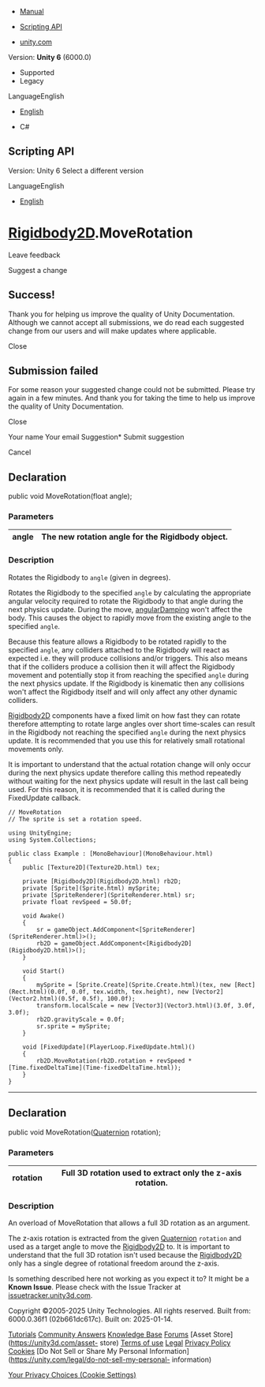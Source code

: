 [ ]()

  * [Manual](../Manual/index.html)
  * [Scripting API](../ScriptReference/index.html)

  * [unity.com](https://unity.com/)

Version: **Unity 6** (6000.0)

  * Supported
  * Legacy

LanguageEnglish

  * [English]()

  * C#

[ ](https://docs.unity3d.com)

## Scripting API

Version: Unity 6 Select a different version

LanguageEnglish

  * [English]()

#  [Rigidbody2D](Rigidbody2D.html).MoveRotation

Leave feedback

Suggest a change

## Success!

Thank you for helping us improve the quality of Unity Documentation. Although
we cannot accept all submissions, we do read each suggested change from our
users and will make updates where applicable.

Close

## Submission failed

For some reason your suggested change could not be submitted. Please <a>try
again</a> in a few minutes. And thank you for taking the time to help us
improve the quality of Unity Documentation.

Close

Your name Your email Suggestion* Submit suggestion

Cancel

[ ]()

## Declaration

public void MoveRotation(float angle);

### Parameters

angle | The new rotation angle for the Rigidbody object.  
---|---  
  
### Description

Rotates the Rigidbody to `angle` (given in degrees).

Rotates the Rigidbody to the specified `angle` by calculating the appropriate
angular velocity required to rotate the Rigidbody to that angle during the
next physics update. During the move,
[angularDamping](Rigidbody2D-angularDamping.html) won't affect the body. This
causes the object to rapidly move from the existing angle to the specified
`angle`.  
  
Because this feature allows a Rigidbody to be rotated rapidly to the specified
`angle`, any colliders attached to the Rigidbody will react as expected i.e.
they will produce collisions and/or triggers. This also means that if the
colliders produce a collision then it will affect the Rigidbody movement and
potentially stop it from reaching the specified `angle` during the next
physics update. If the Rigidbody is kinematic then any collisions won't affect
the Rigidbody itself and will only affect any other dynamic colliders.  
  
[Rigidbody2D](Rigidbody2D.html) components have a fixed limit on how fast they
can rotate therefore attempting to rotate large angles over short time-scales
can result in the Rigidbody not reaching the specified `angle` during the next
physics update. It is recommended that you use this for relatively small
rotational movements only.  
  
It is important to understand that the actual rotation change will only occur
during the next physics update therefore calling this method repeatedly
without waiting for the next physics update will result in the last call being
used. For this reason, it is recommended that it is called during the
FixedUpdate callback.

    
    
    // MoveRotation
    // The sprite is set a rotation speed.  
      
    using UnityEngine;
    using System.Collections;  
      
    public class Example : [MonoBehaviour](MonoBehaviour.html)
    {
        public [Texture2D](Texture2D.html) tex;  
      
        private [Rigidbody2D](Rigidbody2D.html) rb2D;
        private [Sprite](Sprite.html) mySprite;
        private [SpriteRenderer](SpriteRenderer.html) sr;
        private float revSpeed = 50.0f;  
      
        void Awake()
        {
            sr = gameObject.AddComponent<[SpriteRenderer](SpriteRenderer.html)>();
            rb2D = gameObject.AddComponent<[Rigidbody2D](Rigidbody2D.html)>();
        }  
      
        void Start()
        {
            mySprite = [Sprite.Create](Sprite.Create.html)(tex, new [Rect](Rect.html)(0.0f, 0.0f, tex.width, tex.height), new [Vector2](Vector2.html)(0.5f, 0.5f), 100.0f);
            transform.localScale = new [Vector3](Vector3.html)(3.0f, 3.0f, 3.0f);
            rb2D.gravityScale = 0.0f;
            sr.sprite = mySprite;
        }  
      
        void [FixedUpdate](PlayerLoop.FixedUpdate.html)()
        {
            rb2D.MoveRotation(rb2D.rotation + revSpeed * [Time.fixedDeltaTime](Time-fixedDeltaTime.html));
        }
    }
    

* * *

## Declaration

public void MoveRotation([Quaternion](Quaternion.html) rotation);

### Parameters

rotation | Full 3D rotation used to extract only the z-axis rotation.  
---|---  
  
### Description

An overload of MoveRotation that allows a full 3D rotation as an argument.

The z-axis rotation is extracted from the given [Quaternion](Quaternion.html)
`rotation` and used as a target angle to move the
[Rigidbody2D](Rigidbody2D.html) to. It is important to understand that the
full 3D rotation isn't used because the [Rigidbody2D](Rigidbody2D.html) only
has a single degree of rotational freedom around the z-axis.

Is something described here not working as you expect it to? It might be a
**Known Issue**. Please check with the Issue Tracker at
[issuetracker.unity3d.com](https://issuetracker.unity3d.com).

Copyright ©2005-2025 Unity Technologies. All rights reserved. Built from:
6000.0.36f1 (02b661dc617c). Built on: 2025-01-14.

[Tutorials](https://unity3d.com/learn) [Community
Answers](https://answers.unity3d.com) [Knowledge
Base](https://support.unity3d.com/hc/en-us)
[Forums](https://forum.unity3d.com) [Asset Store](https://unity3d.com/asset-
store) [Terms of use](https://docs.unity3d.com/Manual/TermsOfUse.html)
[Legal](https://unity.com/legal) [Privacy
Policy](https://unity.com/legal/privacy-policy)
[Cookies](https://unity.com/legal/cookie-policy) [Do Not Sell or Share My
Personal Information](https://unity.com/legal/do-not-sell-my-personal-
information)

[Your Privacy Choices (Cookie Settings)](javascript:void\(0\);)

